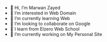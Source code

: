 - 👋 Hi, I’m Marwan Zayed
- 👀 I’m interested in Web Domain
- 🌱 I’m currently learning Web
- 💞️ I’m looking to collaborate on Google
- 🏫 I learn from Elzero Web School
- 🔭 I’m currently working on My Personal Site


<!--
**marwanzayed/marwanzayed** is a ✨ _special_ ✨ repository because its `README.md` (this file) appears on your GitHub profile.

Here are some ideas to get you started:


- 🌱 I’m currently learning ...
- 👯 I’m looking to collaborate on ...
- 🤔 I’m looking for help with ...
- 💬 Ask me about ...
- 📫 How to reach me: ...
- 😄 Pronouns: ...
- ⚡ Fun fact: ...
-->
